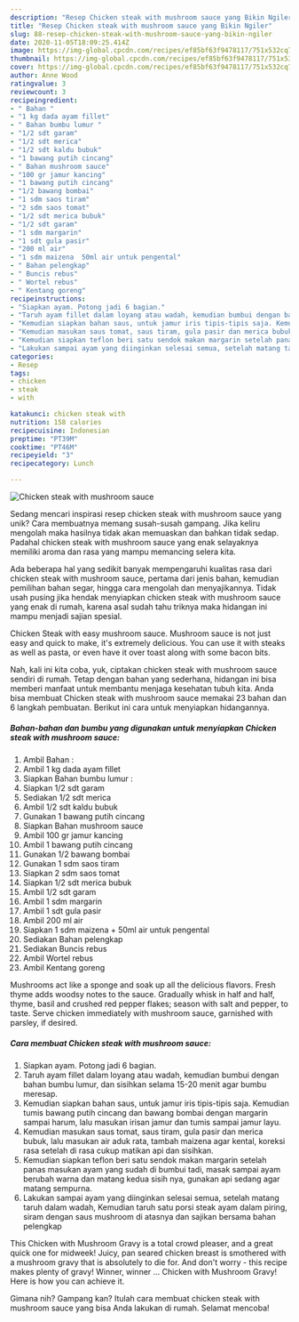 ```yaml
---
description: "Resep Chicken steak with mushroom sauce yang Bikin Ngiler"
title: "Resep Chicken steak with mushroom sauce yang Bikin Ngiler"
slug: 88-resep-chicken-steak-with-mushroom-sauce-yang-bikin-ngiler
date: 2020-11-05T18:09:25.414Z
image: https://img-global.cpcdn.com/recipes/ef85bf63f9478117/751x532cq70/chicken-steak-with-mushroom-sauce-foto-resep-utama.jpg
thumbnail: https://img-global.cpcdn.com/recipes/ef85bf63f9478117/751x532cq70/chicken-steak-with-mushroom-sauce-foto-resep-utama.jpg
cover: https://img-global.cpcdn.com/recipes/ef85bf63f9478117/751x532cq70/chicken-steak-with-mushroom-sauce-foto-resep-utama.jpg
author: Anne Wood
ratingvalue: 3
reviewcount: 3
recipeingredient:
- " Bahan "
- "1 kg dada ayam fillet"
- " Bahan bumbu lumur "
- "1/2 sdt garam"
- "1/2 sdt merica"
- "1/2 sdt kaldu bubuk"
- "1 bawang putih cincang"
- " Bahan mushroom sauce"
- "100 gr jamur kancing"
- "1 bawang putih cincang"
- "1/2 bawang bombai"
- "1 sdm saos tiram"
- "2 sdm saos tomat"
- "1/2 sdt merica bubuk"
- "1/2 sdt garam"
- "1 sdm margarin"
- "1 sdt gula pasir"
- "200 ml air"
- "1 sdm maizena  50ml air untuk pengental"
- " Bahan pelengkap"
- " Buncis rebus"
- " Wortel rebus"
- " Kentang goreng"
recipeinstructions:
- "Siapkan ayam. Potong jadi 6 bagian."
- "Taruh ayam fillet dalam loyang atau wadah, kemudian bumbui dengan bahan bumbu lumur, dan sisihkan selama 15-20 menit agar bumbu meresap."
- "Kemudian siapkan bahan saus, untuk jamur iris tipis-tipis saja. Kemudian tumis bawang putih cincang dan bawang bombai dengan margarin sampai harum, lalu masukan irisan jamur dan tumis sampai jamur layu."
- "Kemudian masukan saus tomat, saus tiram, gula pasir dan merica bubuk, lalu masukan air aduk rata, tambah maizena agar kental, koreksi rasa setelah di rasa cukup matikan api dan sisihkan."
- "Kemudian siapkan teflon beri satu sendok makan margarin setelah panas masukan ayam yang sudah di bumbui tadi, masak sampai ayam berubah warna dan matang kedua sisih nya, gunakan api sedang agar matang sempurna."
- "Lakukan sampai ayam yang diinginkan selesai semua, setelah matang taruh dalam wadah, Kemudian taruh satu porsi steak ayam dalam piring, siram dengan saus mushroom di atasnya dan sajikan bersama bahan pelengkap"
categories:
- Resep
tags:
- chicken
- steak
- with

katakunci: chicken steak with 
nutrition: 158 calories
recipecuisine: Indonesian
preptime: "PT39M"
cooktime: "PT46M"
recipeyield: "3"
recipecategory: Lunch

---
```



![Chicken steak with mushroom sauce](https://img-global.cpcdn.com/recipes/ef85bf63f9478117/751x532cq70/chicken-steak-with-mushroom-sauce-foto-resep-utama.jpg)

Sedang mencari inspirasi resep chicken steak with mushroom sauce yang unik? Cara membuatnya memang susah-susah gampang. Jika keliru mengolah maka hasilnya tidak akan memuaskan dan bahkan tidak sedap. Padahal chicken steak with mushroom sauce yang enak selayaknya memiliki aroma dan rasa yang mampu memancing selera kita.

Ada beberapa hal yang sedikit banyak mempengaruhi kualitas rasa dari chicken steak with mushroom sauce, pertama dari jenis bahan, kemudian pemilihan bahan segar, hingga cara mengolah dan menyajikannya. Tidak usah pusing jika hendak menyiapkan chicken steak with mushroom sauce yang enak di rumah, karena asal sudah tahu triknya maka hidangan ini mampu menjadi sajian spesial.

Chicken Steak with easy mushroom sauce. Mushroom sauce is not just easy and quick to make, it&#39;s extremely delicious. You can use it with steaks as well as pasta, or even have it over toast along with some bacon bits.


Nah, kali ini kita coba, yuk, ciptakan chicken steak with mushroom sauce sendiri di rumah. Tetap dengan bahan yang sederhana, hidangan ini bisa memberi manfaat untuk membantu menjaga kesehatan tubuh kita. Anda bisa membuat Chicken steak with mushroom sauce memakai 23 bahan dan 6 langkah pembuatan. Berikut ini cara untuk menyiapkan hidangannya.

<!--inarticleads1-->

##### Bahan-bahan dan bumbu yang digunakan untuk menyiapkan Chicken steak with mushroom sauce:

1. Ambil  Bahan :
1. Ambil 1 kg dada ayam fillet
1. Siapkan  Bahan bumbu lumur :
1. Siapkan 1/2 sdt garam
1. Sediakan 1/2 sdt merica
1. Ambil 1/2 sdt kaldu bubuk
1. Gunakan 1 bawang putih cincang
1. Siapkan  Bahan mushroom sauce
1. Ambil 100 gr jamur kancing
1. Ambil 1 bawang putih cincang
1. Gunakan 1/2 bawang bombai
1. Gunakan 1 sdm saos tiram
1. Siapkan 2 sdm saos tomat
1. Siapkan 1/2 sdt merica bubuk
1. Ambil 1/2 sdt garam
1. Ambil 1 sdm margarin
1. Ambil 1 sdt gula pasir
1. Ambil 200 ml air
1. Siapkan 1 sdm maizena + 50ml air untuk pengental
1. Sediakan  Bahan pelengkap
1. Sediakan  Buncis rebus
1. Ambil  Wortel rebus
1. Ambil  Kentang goreng


Mushrooms act like a sponge and soak up all the delicious flavors. Fresh thyme adds woodsy notes to the sauce. Gradually whisk in half and half, thyme, basil and crushed red pepper flakes; season with salt and pepper, to taste. Serve chicken immediately with mushroom sauce, garnished with parsley, if desired. 

<!--inarticleads2-->

##### Cara membuat Chicken steak with mushroom sauce:

1. Siapkan ayam. Potong jadi 6 bagian.
1. Taruh ayam fillet dalam loyang atau wadah, kemudian bumbui dengan bahan bumbu lumur, dan sisihkan selama 15-20 menit agar bumbu meresap.
1. Kemudian siapkan bahan saus, untuk jamur iris tipis-tipis saja. Kemudian tumis bawang putih cincang dan bawang bombai dengan margarin sampai harum, lalu masukan irisan jamur dan tumis sampai jamur layu.
1. Kemudian masukan saus tomat, saus tiram, gula pasir dan merica bubuk, lalu masukan air aduk rata, tambah maizena agar kental, koreksi rasa setelah di rasa cukup matikan api dan sisihkan.
1. Kemudian siapkan teflon beri satu sendok makan margarin setelah panas masukan ayam yang sudah di bumbui tadi, masak sampai ayam berubah warna dan matang kedua sisih nya, gunakan api sedang agar matang sempurna.
1. Lakukan sampai ayam yang diinginkan selesai semua, setelah matang taruh dalam wadah, Kemudian taruh satu porsi steak ayam dalam piring, siram dengan saus mushroom di atasnya dan sajikan bersama bahan pelengkap


This Chicken with Mushroom Gravy is a total crowd pleaser, and a great quick one for midweek! Juicy, pan seared chicken breast is smothered with a mushroom gravy that is absolutely to die for. And don&#39;t worry - this recipe makes plenty of gravy! Winner, winner … Chicken with Mushroom Gravy! Here is how you can achieve it. 

Gimana nih? Gampang kan? Itulah cara membuat chicken steak with mushroom sauce yang bisa Anda lakukan di rumah. Selamat mencoba!
